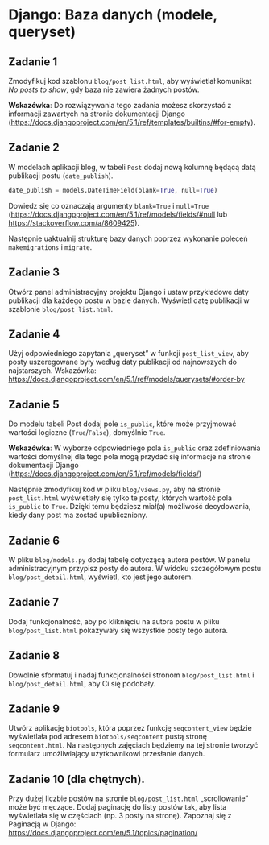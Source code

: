 # Django: Baza danych (modele, queryset)

## Zadanie 1
Zmodyfikuj kod szablonu `blog/post_list.html`, aby wyświetlał komunikat *No posts to show*, gdy baza nie zawiera żadnych postów.

**Wskazówka**: Do rozwiązywania tego zadania możesz skorzystać z informacji zawartych na stronie dokumentacji Django (https://docs.djangoproject.com/en/5.1/ref/templates/builtins/#for-empty).


## Zadanie 2
W modelach aplikacji blog, w tabeli `Post` dodaj nową kolumnę będącą datą publikacji postu (`date_publish`).

```python
date_publish = models.DateTimeField(blank=True, null=True)
```

Dowiedz się co oznaczają argumenty `blank=True` i `null=True` (https://docs.djangoproject.com/en/5.1/ref/models/fields/#null lub https://stackoverflow.com/a/8609425).

Następnie uaktualnij strukturę bazy danych poprzez wykonanie poleceń `makemigrations` i `migrate`.


## Zadanie 3
Otwórz panel administracyjny projektu Django i ustaw przykładowe daty publikacji dla każdego postu w bazie danych. Wyświetl datę publikacji w szablonie `blog/post_list.html`.


## Zadanie 4
Użyj odpowiedniego zapytania „queryset” w funkcji `post_list_view`, aby posty uszeregowane były według daty publikacji od najnowszych do najstarszych. Wskazówka: https://docs.djangoproject.com/en/5.1/ref/models/querysets/#order-by   


## Zadanie 5
Do modelu tabeli Post dodaj pole `is_public`, które może przyjmować wartości logiczne (`True`/`False`), domyślnie `True`. 

**Wskazówka**: W wyborze odpowiedniego pola `is_public` oraz zdefiniowania wartości domyślnej dla tego pola mogą przydać się informacje na stronie dokumentacji Django (https://docs.djangoproject.com/en/5.1/ref/models/fields/)

Następnie zmodyfikuj kod w pliku `blog/views.py`, aby na stronie `post_list.html` wyświetlały się tylko te posty, których wartość pola `is_public` to `True`. Dzięki temu będziesz miał(a) możliwość decydowania, kiedy dany post ma zostać upubliczniony.


## Zadanie 6
W pliku `blog/models.py` dodaj tabelę dotyczącą autora postów. W panelu administracyjnym przypisz posty do autora. W widoku szczegółowym postu `blog/post_detail.html`, wyświetl, kto jest jego autorem.


## Zadanie 7
Dodaj funkcjonalność, aby po kliknięciu na autora postu w pliku `blog/post_list.html` pokazywały się wszystkie posty tego autora.


## Zadanie 8
Dowolnie sformatuj i nadaj funkcjonalności stronom `blog/post_list.html` i `blog/post_detail.html`, aby Ci się podobały.


## Zadanie 9
Utwórz aplikację `biotools`, która poprzez funkcję `seqcontent_view` będzie wyświetlała pod adresem `biotools/seqcontent` pustą stronę `seqcontent.html`. Na następnych zajęciach będziemy na tej stronie tworzyć formularz umożliwiający użytkownikowi przesłanie danych.


## Zadanie 10 (dla chętnych).
Przy dużej liczbie postów na stronie `blog/post_list.html` „scrollowanie” może być męczące. Dodaj paginację do listy postów tak, aby lista wyświetlała się w częściach (np. 3 posty na stronę). Zapoznaj się z Paginacją w Django: https://docs.djangoproject.com/en/5.1/topics/pagination/ 